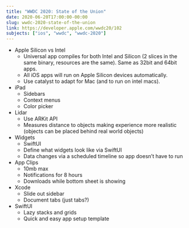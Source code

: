 ```yaml
---
title: "WWDC 2020: State of the Union"
date: 2020-06-20T17:00:00-00:00
slug: wwdc-2020-state-of-the-union
link: https://developer.apple.com/wwdc20/102
subjects: ["ios", "wwdc", "wwdc-2020"]
---
```


* Apple Silicon vs Intel
    * Universal app compiles for both Intel and Silicon (2 slices in the same binary, resources are the same). Same as 32bit and 64bit apps.
    * All iOS apps will run on Apple Silicon devices automatically.
    * Use catalyst to adapt for Mac (and to run on intel macs).
* iPad
    * Sidebars
    * Context menus
    * Color picker
* Lidar
    * Use ARKit API
    * Measures distance to objects making experience more realistic (objects can be placed behind real world objects)
* Widgets
    * SwiftUI
    * Define what widgets look like via SwiftUI
    * Data changes via a scheduled timeline so app doesn’t have to run
* App Clips
    * 10mb max
    * Notifications for 8 hours
    * Downloads while bottom sheet is showing
* Xcode
    * Slide out sidebar
    * Document tabs (just tabs?)
* SwiftUI
    * Lazy stacks and grids
    * Quick and easy app setup template